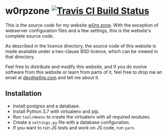 # w0rpzone [![Travis CI Build Status](https://travis-ci.com/w0rp/w0rpzone.svg?branch=master)](https://travis-ci.com/w0rp/w0rpzone)

This is the source code for my website [w0rp zone](https://w0rp.com). With the
exception of webserver configuration files and a few settings, this is the
website's complete source code.

As described in the licence directory, the source code of this website is made
available under a two-clause BSD licence, which can be viewed in that directory.

Feel free to distribute and modify this website, and if you do evolve software
from this website or learn from parts of it, feel free to drop me an email at
dev@w0rp.com and tell me about it.

## Installation

* Install postgres and a database.
* Install Python 3.7 with virtualenv and pip.
* Run `tool/mkenv` to create the virtualenv with all required modules.
* Create a `settings.py` file with a database configuration.
* If you want to run JS tests and work on JS code, run `yarn`.
